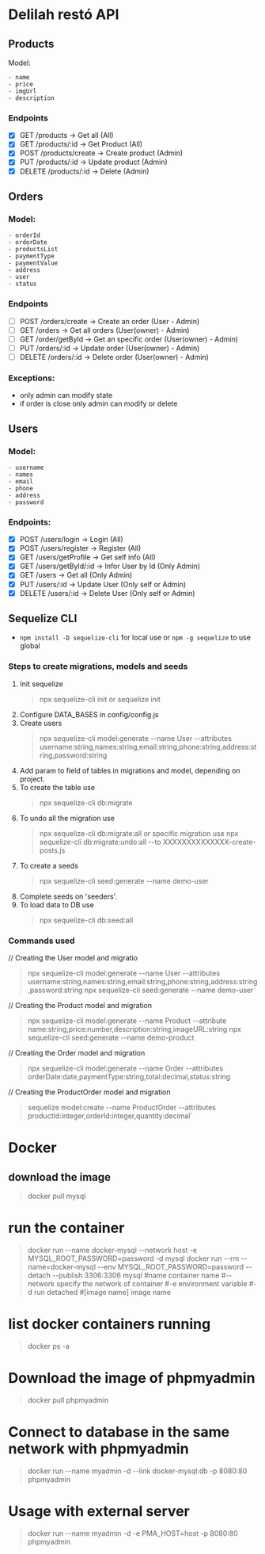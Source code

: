 # Delilah restó API

## Products

Model:

```
- name
- price
- imgUrl
- description
```

### Endpoints

- [x] GET /products -> Get all (All)
- [x] GET /products/:id -> Get Product (All)
- [x] POST /products/create -> Create product (Admin)
- [x] PUT /products/:id -> Update product (Admin)
- [x] DELETE /products/:id -> Delete (Admin)

## Orders

### Model:

```
- orderId
- orderDate
- productsList
- paymentType
- paymentValue
- address
- user
- status
```

### Endpoints

- [ ] POST /orders/create -> Create an order (User - Admin)
- [ ] GET /orders -> Get all orders (User(owner) - Admin)
- [ ] GET /order/getById -> Get an specific order (User(owner) - Admin)
- [ ] PUT /orders/:id -> Update order (User(owner) - Admin)
- [ ] DELETE /orders/:id -> Delete order (User(owner) - Admin)

### Exceptions:

- only admin can modify state
- if order is close only admin can modify or delete

## Users

### Model:

```
- username
- names
- email
- phone
- address
- password
```

### Endpoints:

- [x] POST /users/login -> Login (All)
- [x] POST /users/register -> Register (All)
- [x] GET /users/getProfile -> Get self info (All)
- [x] GET /users/getById/:id -> Infor User by Id (Only Admin)
- [x] GET /users -> Get all (Only Admin)
- [x] PUT /users/:id -> Update User (Only self or Admin)
- [x] DELETE /users/:id -> Delete User (Only self or Admin)

## Sequelize CLI

- `npm install -D sequelize-cli` for local use or `npm -g sequelize` to use global

### Steps to create migrations, models and seeds

1. Init sequelize
   > npx sequelize-cli init
   > or
   > sequelize init
2. Configure DATA_BASES in config/config.js
3. Create users
   > npx sequelize-cli model:generate --name User --attributes username:string,names:string,email:string,phone:string,address:string,password:string
4. Add param to field of tables in migrations and model, depending on project.
5. To create the table use
   > npx sequelize-cli db:migrate
6. To undo all the migration use
   > npx sequelize-cli db:migrate:all
   > or specific migration use
   > npx sequelize-cli db:migrate:undo:all --to XXXXXXXXXXXXXX-create-posts.js
7. To create a seeds
   > npx sequelize-cli seed:generate --name demo-user
8. Complete seeds on 'seeders'.
9. To load data to DB use
   > npx sequelize-cli db:seed:all

### Commands used

// Creating the User model and migratio

> npx sequelize-cli model:generate --name User --attributes username:string,names:string,email:string,phone:string,address:string,password:string
> npx sequelize-cli seed:generate --name demo-user`

// Creating the Product model and migration

> npx sequelize-cli model:generate --name Product --attribute name:string,price:number,description:string,imageURL:string
> npx sequelize-cli seed:generate --name demo-product

// Creating the Order model and migration

> npx sequelize-cli model:generate --name Order --attributes orderDate:date,paymentType:string,total:decimal,status:string

// Creating the ProductOrder model and migration

> sequelize model:create --name ProductOrder --attributes productId:integer,orderId:integer,quantity:decimal`

# Docker

## download the image

> docker pull mysql

# run the container

> docker run --name docker-mysql --network host -e MYSQL_ROOT_PASSWORD=password -d mysql
> docker run --rm --name=docker-mysql --env MYSQL_ROOT_PASSWORD=password --detach --publish 3306:3306 mysql
> #name container name
> #--network specify the network of container
> #-e environment variable
> #-d run detached #[image name] image name

# list docker containers running

> docker ps -a

# Download the image of phpmyadmin

> docker pull phpmyadmin

# Connect to database in the same network with phpmyadmin

> docker run --name myadmin -d --link docker-mysql:db -p 8080:80 phpmyadmin

# Usage with external server

> docker run --name myadmin -d -e PMA_HOST=host -p 8080:80 phpmyadmin
